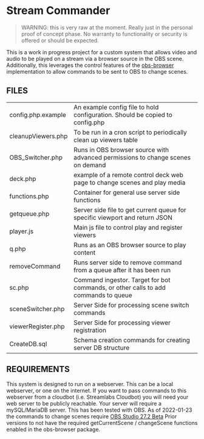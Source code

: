 # Stream Commander #


> WARNING: this is very raw at the moment.  Really just in the personal proof of concept phase.
> No warranty to functionality or security is offered or should be expected.


This is a work in progress project for a custom system that allows 
video and audio to be played on a stream via a browser source in the 
OBS scene.
Additionally, this leverages the control features of the [obs-browser](https://github.com/obsproject/obs-browser)
implementation to allow commands to be sent to OBS to change scenes.

## FILES

<table>
  <tr><td>config.php.example</td><td>An example config file to hold configuration.  Should be copied to config.php</td></tr>
  <tr><td>cleanupViewers.php</td><td>To be run in a cron script to periodically clean up viewers table</td></tr>
    <tr><td>OBS_Switcher.php</td><td>Runs in OBS browser source with advanced permissions to change scenes on demand</td></tr>
    <tr><td>deck.php</td><td>example of a remote control deck web page to change scenes and play media</td></tr>
    <tr><td>functions.php</td><td>Container for general use server side functions</td></tr>
    <tr><td>getqueue.php</td><td>Server side file to get current queue for specific viewport and return JSON</td></tr>
    <tr><td>player.js</td><td>Main js file to control play and register viewers</td></tr>
    <tr><td>q.php</td><td>Runs as an OBS browser source to play content</td></tr>
    <tr><td>removeCommand</td><td>Runs server side to remove command from a queue after it has been run</td></tr>
    <tr><td>sc.php</td><td>Command ingestor.  Target for bot commands, or other calls to add commands to queue</td></tr>
    <tr><td>sceneSwitcher.php</td><td>Server Side for processing scene switch commands</td></tr>
    <tr><td>viewerRegister.php</td><td>Server Side for processing viewer registration</td></tr>
    <tr><td>CreateDB.sql</td><td>Schema creation commands for creating server DB structure</td></tr>
  </table> 

  ## REQUIREMENTS

  This system is designed to run on a webserver.
  This can be a local webserver, or one on the internet.
  If you want to pass commands to this webserver from a cloudbot (i.e. Streamlabs Cloudbot)
  you will need your web server to be publicly reachable.
  Your server will require a mySQL/MariaDB server.
  This has been tested with OBS.
  As of 2022-01-23 the commands to change scenes require [OBS Studio 27.2 Beta](https://obsproject.com/forum/threads/obs-studio-27-2-beta.151781/)
  Prior versions to not have the required getCurrentScene / changeScene functions enabled in the obs-browser package.